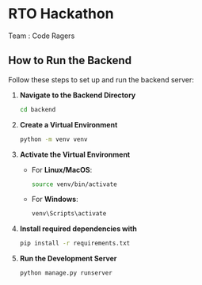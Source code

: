 # RTO Hackathon
Team : Code Ragers


## How to Run the Backend

Follow these steps to set up and run the backend server:

1. **Navigate to the Backend Directory**  
   ```bash
   cd backend
   ```

2. **Create a Virtual Environment**  
   ```bash
   python -m venv venv
   ```

3. **Activate the Virtual Environment**  
   - For **Linux/MacOS**:  
     ```bash
     source venv/bin/activate
     ```
   - For **Windows**:  
     ```bash
     venv\Scripts\activate
     ```

4. **Install required dependencies with**  
    ```bash
    pip install -r requirements.txt
    ```

5. **Run the Development Server**  
   ```bash
   python manage.py runserver
   ```